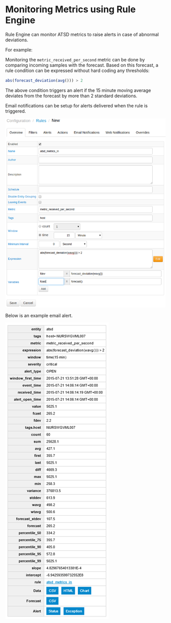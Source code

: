 # Monitoring Metrics using Rule Engine

Rule Engine can monitor ATSD metrics to raise alerts in case of abnormal deviations.

For example:

Monitoring the `metric_received_per_second` metric can be done by comparing incoming samples with the forecast. Based on this forecast, a rule condition can be expressed without hard coding any thresholds:

```javascript
abs(forecast_deviation(avg())) > 2
```

The above condition triggers an alert if the 15 minute moving average deviates from the forecast by more than 2 standard deviations.

Email notifications can be setup for alerts delivered when the rule is triggered.

![](./images/rule_engine_atsd_jmx.png "rule_engine_atsd_jmx")

Below is an example email alert.

![](./images/alert_message_email.png "alert_message_email")
